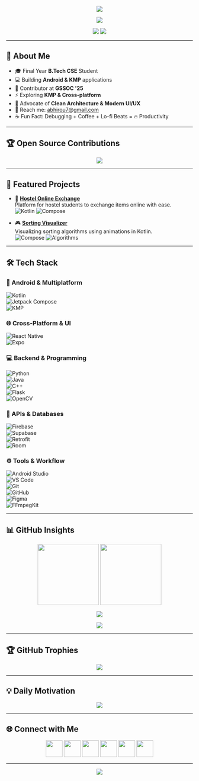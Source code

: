 <p align="center">
  <img src="https://capsule-render.vercel.app/api?type=waving&color=gradient&customColorList=0,1,2,3,5,7,9,11,13,15,17,19,21,23,25&height=250&section=header&text=Abhishek%20Roushan&fontSize=60&fontAlign=50&fontAlignY=35&desc=Full%20Stack%20Android%20Developer%20&amp;%20KMP%20Enthusiast&descSize=20&descAlign=50&descAlignY=55&animation=fadeIn"/>
</p>

<p align="center">
  <img src="https://readme-typing-svg.herokuapp.com?font=Fira+Code&weight=600&size=28&pause=1000&color=FF5733&center=true&vCenter=true&width=900&lines=Kotlin+%7C+Jetpack+Compose+%7C+KMP;Android+%26+Cross+Platform+Developer;Open+Source+Contributor+%7C+GSSOC+2025;Creating+Impactful+Mobile+Solutions" />
</p>

<p align="center">
  <img src="https://komarev.com/ghpvc/?username=abhi95081&label=Profile%20views&color=blueviolet&style=for-the-badge"/>
  <img src="https://visitcount.itsvg.in/api?id=abhi95081&label=Visitors&color=9b59b6&icon=5&pretty=true&style=for-the-badge"/>
</p>

---

## 🌟 About Me  

- 🎓 Final Year **B.Tech CSE** Student  
- 💻 Building **Android & KMP** applications  
- 🚀 Contributor at **GSSOC '25**  
- ⚡ Exploring **KMP & Cross-platform**  
- 🎯 Advocate of **Clean Architecture & Modern UI/UX**  
- 📧 Reach me: [abhirou7@gmail.com](mailto:abhirou7@gmail.com)  
- ☕ Fun Fact: Debugging + Coffee + Lo-fi Beats = 🔥 Productivity  

---

## 🏆 Open Source Contributions  

<p align="center">
  <img src="https://img.shields.io/badge/GSSOC'25-Contributor-FF9800?style=for-the-badge&logo=github&logoColor=white" />
</p>

---

## 📂 Featured Projects  

- 🚀 [**Hostel Online Exchange**](https://github.com/Abhi95081/HostelOnlineExchange)  
  Platform for hostel students to exchange items online with ease.  
  ![Kotlin](https://img.shields.io/badge/Kotlin-7F52FF?logo=kotlin&logoColor=white) ![Compose](https://img.shields.io/badge/Compose-3DDC84?logo=android&logoColor=white)

- 🎮 [**Sorting Visualizer**](https://github.com/Abhi95081/sorting_visualization)  
  Visualizing sorting algorithms using animations in Kotlin.  
  ![Compose](https://img.shields.io/badge/Compose-3DDC84?logo=android&logoColor=white) ![Algorithms](https://img.shields.io/badge/Algorithms-FFA500)

---

## 🛠 Tech Stack  

### 📱 Android & Multiplatform  
![Kotlin](https://img.shields.io/badge/Kotlin-7F52FF?style=for-the-badge&logo=kotlin&logoColor=white)  
![Jetpack Compose](https://img.shields.io/badge/Jetpack%20Compose-3DDC84?style=for-the-badge&logo=android&logoColor=white)  
![KMP](https://img.shields.io/badge/Kotlin%20Multiplatform-7963e6?style=for-the-badge&logo=kotlin&logoColor=white)  

### 🌐 Cross-Platform & UI  
![React Native](https://img.shields.io/badge/React%20Native-20232A?style=for-the-badge&logo=react&logoColor=61DAFB)  
![Expo](https://img.shields.io/badge/Expo-000020?style=for-the-badge&logo=expo&logoColor=white)  

### 💻 Backend & Programming  
![Python](https://img.shields.io/badge/Python-3776AB?style=for-the-badge&logo=python&logoColor=white)  
![Java](https://img.shields.io/badge/Java-ED8B00?style=for-the-badge&logo=java&logoColor=white)  
![C++](https://img.shields.io/badge/C++-00599C?style=for-the-badge&logo=cplusplus&logoColor=white)  
![Flask](https://img.shields.io/badge/Flask-000000?style=for-the-badge&logo=flask&logoColor=white)  
![OpenCV](https://img.shields.io/badge/OpenCV-5C3EE8?style=for-the-badge&logo=opencv&logoColor=white)  

### 🔗 APIs & Databases  
![Firebase](https://img.shields.io/badge/Firebase-FFCA28?style=for-the-badge&logo=firebase&logoColor=black)  
![Supabase](https://img.shields.io/badge/Supabase-3ECF8E?style=for-the-badge&logo=supabase&logoColor=white)  
![Retrofit](https://img.shields.io/badge/Retrofit-009688?style=for-the-badge&logo=android&logoColor=white)  
![Room](https://img.shields.io/badge/Room-00796B?style=for-the-badge&logo=android&logoColor=white)  

### ⚙️ Tools & Workflow  
![Android Studio](https://img.shields.io/badge/Android%20Studio-3DDC84?style=for-the-badge&logo=android-studio&logoColor=white)  
![VS Code](https://img.shields.io/badge/VS%20Code-007ACC?style=for-the-badge&logo=visual-studio-code&logoColor=white)  
![Git](https://img.shields.io/badge/Git-F05032?style=for-the-badge&logo=git&logoColor=white)  
![GitHub](https://img.shields.io/badge/GitHub-181717?style=for-the-badge&logo=github&logoColor=white)  
![Figma](https://img.shields.io/badge/Figma-F24E1E?style=for-the-badge&logo=figma&logoColor=white)  
![FFmpegKit](https://img.shields.io/badge/FFmpegKit-007808?style=for-the-badge&logo=ffmpeg&logoColor=white)  

---

## 📊 GitHub Insights  

<p align="center">
  <img src="https://github-readme-stats.vercel.app/api?username=abhi95081&show_icons=true&theme=tokyonight&hide_border=true&count_private=true" height="165"/>
  <img src="https://github-readme-streak-stats.herokuapp.com?user=abhi95081&theme=tokyonight&hide_border=true" height="165"/>
</p>

<p align="center">
  <img src="https://github-readme-stats.vercel.app/api/top-langs/?username=abhi95081&layout=compact&theme=tokyonight&hide_border=true&langs_count=10"/>
</p>

<p align="center">
  <img src="https://github-readme-activity-graph.vercel.app/graph?username=abhi95081&theme=tokyo-night&hide_border=true"/>
</p>

---

## 🏆 GitHub Trophies  

<p align="center">
  <img src="https://github-profile-trophy.vercel.app/?username=abhi95081&theme=algolia&margin-w=10&margin-h=10&row=1&column=7"/>
</p>

---

## 💡 Daily Motivation  

<p align="center">
  <img src="https://quotes-github-readme.vercel.app/api?type=horizontal&theme=radical"/>
</p>

---

## 🌐 Connect with Me  

<p align="center">
  <a href="https://linkedin.com/in/abhishek-roushan/"><img src="https://skillicons.dev/icons?i=linkedin" width="45"/></a>
  <a href="https://instagram.com/abhishek_roushan_01"><img src="https://skillicons.dev/icons?i=instagram" width="45"/></a>
  <a href="https://codeforces.com/profile/abhirou7"><img src="https://raw.githubusercontent.com/rahuldkjain/github-profile-readme-generator/master/src/images/icons/Social/codeforces.svg" width="45"/></a>
  <a href="https://www.leetcode.com/abhi1rou23"><img src="https://raw.githubusercontent.com/rahuldkjain/github-profile-readme-generator/master/src/images/icons/Social/leet-code.svg" width="45"/></a>
  <a href="https://www.hackerearth.com/22bcs10187"><img src="https://raw.githubusercontent.com/rahuldkjain/github-profile-readme-generator/master/src/images/icons/Social/hackerearth.svg" width="45"/></a>
  <a href="https://www.geeksforgeeks.org/user/abhishek_roushan/"><img src="https://raw.githubusercontent.com/rahuldkjain/github-profile-readme-generator/master/src/images/icons/Social/geeks-for-geeks.svg" width="45"/></a>
</p>

---

<p align="center">
  <img src="https://capsule-render.vercel.app/api?type=waving&color=gradient&customColorList=0,2,5,10,20&height=100&section=footer"/>
</p>

